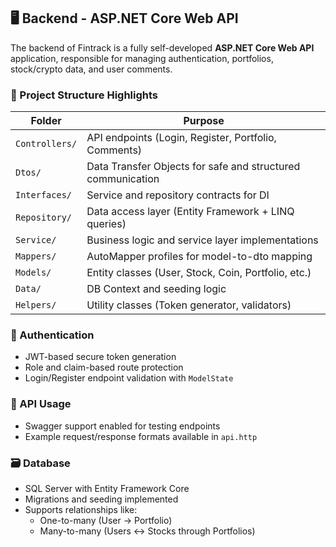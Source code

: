 
## 🖥️ Backend - ASP.NET Core Web API

The backend of Fintrack is a fully self-developed **ASP.NET Core Web API** application, responsible for managing authentication, portfolios, stock/crypto data, and user comments.

### 📆 Project Structure Highlights

| Folder        | Purpose |
|---------------|---------|
| `Controllers/` | API endpoints (Login, Register, Portfolio, Comments) |
| `Dtos/`        | Data Transfer Objects for safe and structured communication |
| `Interfaces/`  | Service and repository contracts for DI |
| `Repository/`  | Data access layer (Entity Framework + LINQ queries) |
| `Service/`     | Business logic and service layer implementations |
| `Mappers/`     | AutoMapper profiles for model-to-dto mapping |
| `Models/`      | Entity classes (User, Stock, Coin, Portfolio, etc.) |
| `Data/`        | DB Context and seeding logic |
| `Helpers/`     | Utility classes (Token generator, validators) |

### 🔐 Authentication

- JWT-based secure token generation  
- Role and claim-based route protection  
- Login/Register endpoint validation with `ModelState`

### 🚪 API Usage

- Swagger support enabled for testing endpoints  
- Example request/response formats available in `api.http`

### 🗃️ Database

- SQL Server with Entity Framework Core  
- Migrations and seeding implemented  
- Supports relationships like:
  - One-to-many (User → Portfolio)
  - Many-to-many (Users ↔ Stocks through Portfolios)
